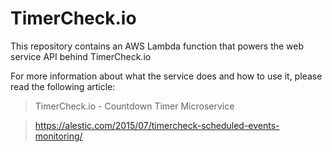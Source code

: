 # TimerCheck.io

This repository contains an AWS Lambda function that powers the web
service API behind TimerCheck.io

For more information about what the service does and how to use it,
please read the following article:

> TimerCheck.io - Countdown Timer Microservice

> https://alestic.com/2015/07/timercheck-scheduled-events-monitoring/
